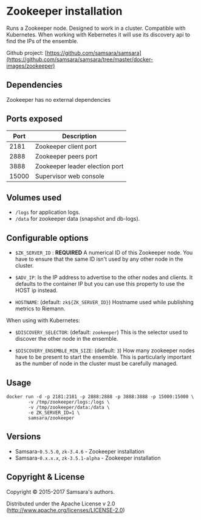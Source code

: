 # Zookeeper installation

Runs a Zookeeper node. Designed to work in a cluster. Compatible with Kubernetes.
When working with Kebernetes it will use its discovery api to find the IPs of the ensemble.

Github project: [https://github.com/samsara/samsara](https://github.com/samsara/samsara/tree/master/docker-images/zookeeper)

## Dependencies

Zookeeper has no external dependencies

## Ports exposed

| Port  | Description                    |
|-------|--------------------------------|
|  2181 | Zookeeper client port          |
|  2888 | Zookeeper peers port           |
|  3888 | Zookeeper leader election port |
| 15000 | Supervisor web console         |

## Volumes used

* `/logs` for application logs.
* `/data` for zookeeper data (snapshot and db-logs).

## Configurable options

* `$ZK_SERVER_ID` : **REQUIRED**
A numerical ID of this Zookeeper node.
You have to ensure that the same ID isn't used by any other node in the cluster.

* `$ADV_IP`:
Is the IP address to advertise to the other nodes and clients.
It defaults to the container IP but you can use this property
to use the HOST ip instead.

* `HOSTNAME`: (default: `zk${ZK_SERVER_ID}`)
Hostname used while publishing metrics to Riemann.

When using with Kubernetes:

* `$DISCOVERY_SELECTOR`: (default: `zookeeper`)
This is the selector used to discover the other node in the ensemble.

* `$DISCOVERY_ENSEMBLE_MIN_SIZE`: (default: `3`)
How many zookeeper nodes have to be present to start the ensemble.
This is particularly important as the number of node in the cluster
must be carefully managed.

## Usage

```
docker run -d -p 2181:2181 -p 2888:2888 -p 3888:3888 -p 15000:15000 \
        -v /tmp/zookeeper/logs:/logs \
        -v /tmp/zookeeper/data:/data \
        -e ZK_SERVER_ID=1 \
        samsara/zookeeper
```
## Versions

* Samsara-`0.5.5.0`, `zk-3.4.6` - Zookeeper installation
* Samsara-`0.x.x.x`, `zk-3.5.1-alpha` - Zookeeper installation


## Copyright & License

Copyright © 2015-2017 Samsara's authors.

Distributed under the Apache License v 2.0 (http://www.apache.org/licenses/LICENSE-2.0)
